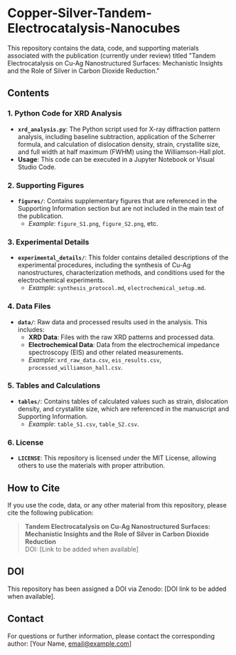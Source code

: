 # Copper-Silver-Tandem-Electrocatalysis-Nanocubes



This repository contains the data, code, and supporting materials associated with the publication (currently under review) titled "Tandem Electrocatalysis on Cu-Ag Nanostructured Surfaces: Mechanistic Insights and the Role of Silver in Carbon Dioxide Reduction."

## Contents

### 1. Python Code for XRD Analysis
- **`xrd_analysis.py`**: The Python script used for X-ray diffraction pattern analysis, including baseline subtraction, application of the Scherrer formula, and calculation of dislocation density, strain, crystallite size, and full width at half maximum (FWHM) using the Williamson-Hall plot.
- **Usage**: This code can be executed in a Jupyter Notebook or Visual Studio Code.

### 2. Supporting Figures
- **`figures/`**: Contains supplementary figures that are referenced in the Supporting Information section but are not included in the main text of the publication.
  - *Example*: `figure_S1.png`, `figure_S2.png`, etc.
  
### 3. Experimental Details
- **`experimental_details/`**: This folder contains detailed descriptions of the experimental procedures, including the synthesis of Cu-Ag nanostructures, characterization methods, and conditions used for the electrochemical experiments.
  - *Example*: `synthesis_protocol.md`, `electrochemical_setup.md`.

### 4. Data Files
- **`data/`**: Raw data and processed results used in the analysis. This includes:
  - **XRD Data**: Files with the raw XRD patterns and processed data.
  - **Electrochemical Data**: Data from the electrochemical impedance spectroscopy (EIS) and other related measurements.
  - *Example*: `xrd_raw_data.csv`, `eis_results.csv`, `processed_williamson_hall.csv`.

### 5. Tables and Calculations
- **`tables/`**: Contains tables of calculated values such as strain, dislocation density, and crystallite size, which are referenced in the manuscript and Supporting Information.
  - *Example*: `table_S1.csv`, `table_S2.csv`.

### 6. License
- **`LICENSE`**: This repository is licensed under the MIT License, allowing others to use the materials with proper attribution.

## How to Cite
If you use the code, data, or any other material from this repository, please cite the following publication:

> **Tandem Electrocatalysis on Cu-Ag Nanostructured Surfaces: Mechanistic Insights and the Role of Silver in Carbon Dioxide Reduction**  
> DOI: [Link to be added when available]

## DOI
This repository has been assigned a DOI via Zenodo: [DOI link to be added when available].

## Contact
For questions or further information, please contact the corresponding author: [Your Name, email@example.com]
